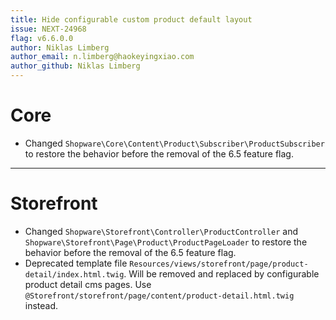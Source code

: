 ```yaml
---
title: Hide configurable custom product default layout
issue: NEXT-24968
flag: v6.6.0.0
author: Niklas Limberg
author_email: n.limberg@haokeyingxiao.com
author_github: Niklas Limberg
---
```

# Core
* Changed `Shopware\Core\Content\Product\Subscriber\ProductSubscriber` to restore the behavior before the removal of the 6.5 feature flag.
___
# Storefront
* Changed `Shopware\Storefront\Controller\ProductController` and `Shopware\Storefront\Page\Product\ProductPageLoader` to restore the behavior before the removal of the 6.5 feature flag.
* Deprecated template file `Resources/views/storefront/page/product-detail/index.html.twig`. Will be removed and replaced by configurable product detail cms pages. Use `@Storefront/storefront/page/content/product-detail.html.twig` instead.
